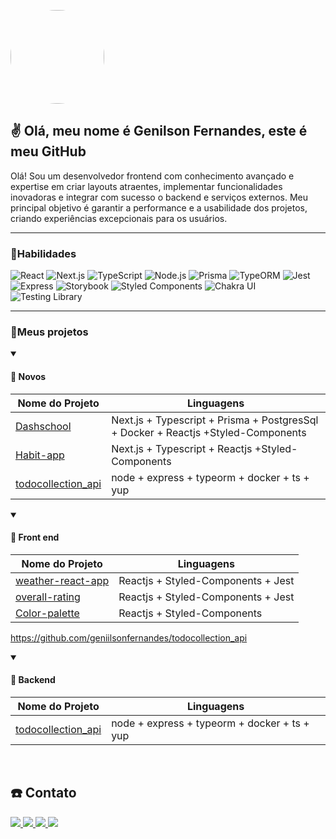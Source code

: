 
 <img
  style="width: 150px;height: 150px; display: inline-block;border-radius: 73px;"
  src="https://thumbs.gfycat.com/BadBeneficialCrow-size_restricted.gif" />

<h2>✌️ Olá, meu nome é Genilson Fernandes, este é meu GitHub</h2>


<p>
 Olá! Sou um desenvolvedor frontend com conhecimento avançado e expertise em criar layouts atraentes, implementar funcionalidades inovadoras e integrar com sucesso o backend e serviços externos. Meu principal objetivo é garantir a performance e a usabilidade dos projetos, criando experiências excepcionais para os usuários.
</p>
<hr />
<div>
 <h3>📌Habilidades </h3>
  <img src="https://img.shields.io/badge/React-20232A?style=for-the-badge&logo=react&logoColor=61DAFB" alt="React">
  <img src="https://img.shields.io/badge/Next.js-000000?style=for-the-badge&logo=next-dot-js&logoColor=white" alt="Next.js">
  <img src="https://img.shields.io/badge/TypeScript-007ACC?style=for-the-badge&logo=typescript&logoColor=white" alt="TypeScript">
  <img src="https://img.shields.io/badge/Node.js-43853D?style=for-the-badge&logo=node-dot-js&logoColor=white" alt="Node.js">
  <img src="https://img.shields.io/badge/Prisma-1B222D?style=for-the-badge&logo=prisma&logoColor=white" alt="Prisma">
  <img src="https://img.shields.io/badge/TypeORM-FE0902?style=for-the-badge&logo=typeorm&logoColor=white" alt="TypeORM">
  <img src="https://img.shields.io/badge/Jest-C21325?style=for-the-badge&logo=jest&logoColor=white" alt="Jest">
  <img src="https://img.shields.io/badge/Express-000000?style=for-the-badge&logo=express&logoColor=white" alt="Express">
  <img src="https://img.shields.io/badge/Storybook-FF4785?style=for-the-badge&logo=storybook&logoColor=white" alt="Storybook">
  <img src="https://img.shields.io/badge/Styled_Components-DB7093?style=for-the-badge&logo=styled-components&logoColor=white" alt="Styled Components">
  <img src="https://img.shields.io/badge/Chakra_UI-319795?style=for-the-badge&logo=chakra-ui&logoColor=white" alt="Chakra UI">
  <img src="https://img.shields.io/badge/Testing_Library-E33332?style=for-the-badge&logo=testing-library&logoColor=white" alt="Testing Library">
</div>
  
  <hr />
  <h3>📌Meus projetos </h3>
 
 <details open>
  <summary><h4>🚩 Novos </h4></summary>
  
  | Nome do Projeto | Linguagens |
  |------|-------|
  | [Dashschool](https://github.com/geniilsonfernandes/dashschool) | Next.js + Typescript + Prisma + PostgresSql + Docker + Reactjs +Styled-Components
  | [Habit-app](https://github.com/geniilsonfernandes/habbit-app) | Next.js + Typescript + Reactjs +Styled-Components
  | [todocollection_api](https://github.com/geniilsonfernandes/todocollection_api) | node + express + typeorm + docker + ts + yup
  
</details> 

<details open>
  <summary><h4>🚩 Front end</h4></summary>
  
  | Nome do Projeto | Linguagens |
  |------|-------|
  | [weather-react-app](https://github.com/geniilsonfernandes/weather-react-app) | Reactjs + Styled-Components + Jest
  | [overall-rating](https://github.com/geniilsonfernandes/overall-rating) | Reactjs + Styled-Components + Jest
  | [Color-palette](https://github.com/geniilsonfernandes/color-palette) | Reactjs + Styled-Components




  https://github.com/geniilsonfernandes/todocollection_api
  
</details> 


 <details open>
  <summary><h4>🚩 Backend </h4></summary>
  
  | Nome do Projeto | Linguagens |
  |------|-------|
  | [todocollection_api](https://github.com/geniilsonfernandes/todocollection_api) | node + express + typeorm + docker + ts + yup
  
</details> 
  
 <br />
 
  <h2>☎️ Contato </h2>
<div style="display: inline;">
  <a href="https://www.instagram.com/geecods/" target="_blank">
    <img
    src="https://img.shields.io/badge/-Instagram-%23E4405F?style=for-the-badge&logo=instagram&logoColor=white"
    target="_blank">
  </a>
  <a href="mailto:geniilsonfernandes@gmail.com">
    <img
    src="https://img.shields.io/badge/-Gmail-%23333?style=for-the-badge&logo=gmail&logoColor=white"
    target="_blank">
  </a>
  <a href="https://www.linkedin.com/in/genilson-fernandes/" target="_blank">
    <img
    src="https://img.shields.io/badge/-LinkedIn-%230077B5?style=for-the-badge&logo=linkedin&logoColor=white"
    target="_blank">
  </a>
  <a href="https://api.whatsapp.com/send?phone=5522996021627" target="_blank">
    <img
    src="https://img.shields.io/badge/-WhatsApp-%25D366?style=for-the-badge&logo=whatsapp&logoColor=white"
    target="_blank">
  </a>
</div>

  
  
